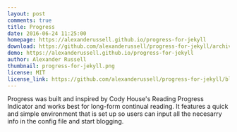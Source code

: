 ```yaml
---
layout: post
comments: true
title: Progress
date: 2016-06-24 11:25:00
homepage: https://alexanderussell.github.io/progress-for-jekyll
download: https://github.com/alexanderussell/progress-for-jekyll/archive/master.zip
demo: https://alexanderussell.github.io/progress-for-jekyll
author: Alexander Russell
thumbnail: progress-for-jekyll.png
license: MIT
license_link: https://github.com/alexanderussell/progress-for-jekyll/blob/master/LICENSE.md
---
```


Progress was built and inspired by Cody House's Reading Progress Indicator and works best for long-form continual reading. It features a quick and simple environment that is set up so users can input all the necesarry info in the config file and start blogging.
